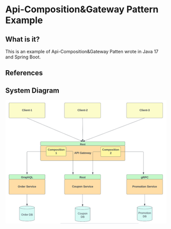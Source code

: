 
# Api-Composition&Gateway Pattern Example

## What is it?
This is an example of Api-Composition&Gateway Patten wrote in Java 17 and Spring Boot.

## References


## System Diagram
![](api-composition.png)